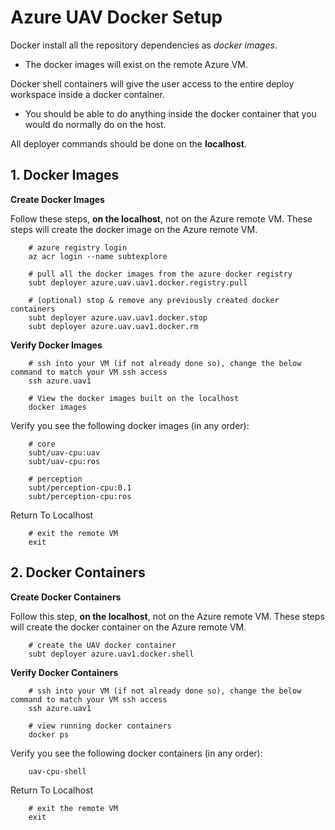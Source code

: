 # Azure UAV Docker Setup

Docker install all the repository dependencies as *docker images*.

- The docker images will exist on the remote Azure VM.

Docker shell containers will give the user access to the entire deploy workspace inside a docker container.

- You should be able to do anything inside the docker container that you would do normally do on the host.

All deployer commands should be done on the **localhost**.

## 1. Docker Images

**Create Docker Images**

Follow these steps, **on the localhost**, not on the Azure remote VM. These steps will create the docker image on the Azure remote VM.

        # azure registry login
        az acr login --name subtexplore

        # pull all the docker images from the azure docker registry
        subt deployer azure.uav.uav1.docker.registry.pull

        # (optional) stop & remove any previously created docker containers
        subt deployer azure.uav.uav1.docker.stop
        subt deployer azure.uav.uav1.docker.rm

**Verify Docker Images**

        # ssh into your VM (if not already done so), change the below command to match your VM ssh access
        ssh azure.uav1

        # View the docker images built on the localhost
        docker images

Verify you see the following docker images (in any order):

        # core
        subt/uav-cpu:uav
        subt/uav-cpu:ros

        # perception
        subt/perception-cpu:0.1
        subt/perception-cpu:ros

Return To Localhost

        # exit the remote VM
        exit

## 2. Docker Containers

**Create Docker Containers**

Follow this step, **on the localhost**, not on the Azure remote VM. These steps will create the docker container on the Azure remote VM.

        # create the UAV docker container
        subt deployer azure.uav1.docker.shell

**Verify Docker Containers**

        # ssh into your VM (if not already done so), change the below command to match your VM ssh access
        ssh azure.uav1

        # view running docker containers
        docker ps

Verify you see the following docker containers (in any order):

        uav-cpu-shell

Return To Localhost

        # exit the remote VM
        exit
